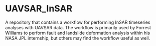 # UAVSAR_InSAR

A repository that contains a workflow for performing InSAR timeseries analyses with UAVSAR data. The workflow is primarily used by Forrest Williams to perform fault and landslide deformation analysis within his NASA JPL internship, but others may find the workflow useful as well.
